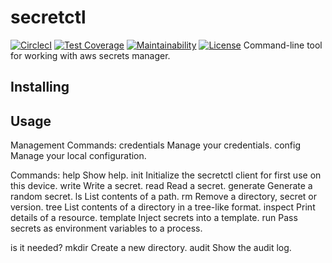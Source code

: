 # secretctl
[![CirclecI][circle-badge]][circle-repo]
[![Test Coverage][cc-coverage-badge]][cc-coverage-repo]
[![Maintainability][cc-maintainability-badge]][cc-maintainability-repo]
[![License][license-badge]][license]
Command-line tool for working with aws secrets manager.

[circle-badge]: https://circleci.com/gh/ncheneweth/secretctl.svg?style=svg
[circle-repo]: https://circleci.com/gh/ncheneweth/secretctl
[cc-coverage-badge]: https://api.codeclimate.com/v1/badges/01a1314e60921919bb12/test_coverage
[cc-coverage-repo]: https://codeclimate.com/github/ncheneweth/secretctl/test_coverage
[cc-maintainability-badge]: https://api.codeclimate.com/v1/badges/01a1314e60921919bb12/maintainability
[cc-maintainability-repo]: https://codeclimate.com/github/ncheneweth/secretctl/maintainability
[license-badge]: https://img.shields.io/badge/license-MIT-blue.svg
[license]: https://raw.githubusercontent.com/feedyard/circleci-base-agent/master/LICENSE

## Installing

## Usage

Management Commands:
  credentials Manage your credentials.
  config      Manage your local configuration.

Commands:
  help      Show help.
  init      Initialize the secretctl client for first use on this device.
  write     Write a secret.
  read      Read a secret.
  generate  Generate a random secret.
  ls        List contents of a path.
  rm        Remove a directory, secret or version.
  tree      List contents of a directory in a tree-like format.
  inspect   Print details of a resource.
  template  Inject secrets into a template.
  run       Pass secrets as environment variables to a process.


  is it needed?
  mkdir     Create a new directory.
  audit     Show the audit log.